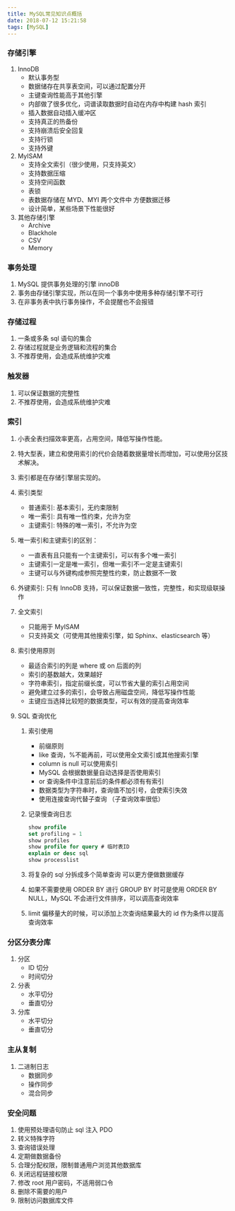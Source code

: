 ```yaml
---
title: MySQL常见知识点概括
date: 2018-07-12 15:21:58
tags: [MySQL]
---
```


### 存储引擎

1. InnoDB
   - 默认事务型
   - 数据储存在共享表空间，可以通过配置分开
   - 主键查询性能高于其他引擎
   - 内部做了很多优化，词谱读取数据时自动在内存中构建 hash 索引
   - 插入数据自动插入缓冲区
   - 支持真正的热备份
   - 支持崩溃后安全回复
   - 支持行锁
   - 支持外键
2. MyISAM
   - 支持全文索引（很少使用，只支持英文）
   - 支持数据压缩
   - 支持空间函数
   - 表锁
   - 表数据存储在 MYD、MYI 两个文件中 方便数据迁移
   - 设计简单，某些场景下性能很好
3. 其他存储引擎
   - Archive
   - Blackhole
   - CSV
   - Memory

### 事务处理

1. MySQL 提供事务处理的引擎 innoDB
2. 事务由存储引擎实现，所以在同一个事务中使用多种存储引擎不可行
3. 在非事务表中执行事务操作，不会提醒也不会报错

### 存储过程

1. 一条或多条 sql 语句的集合
2. 存储过程就是业务逻辑和流程的集合
3. 不推荐使用，会造成系统维护灾难

### 触发器

1. 可以保证数据的完整性
2. 不推荐使用，会造成系统维护灾难

### 索引

1. 小表全表扫描效率更高，占用空间，降低写操作性能。
2. 特大型表，建立和使用索引的代价会随着数据量增长而增加，可以使用分区技术解决。
3. 索引都是在存储引擎层实现的。
4. 索引类型
   - 普通索引: 基本索引，无约束限制
   - 唯一索引: 具有唯一性约束，允许为空
   - 主键索引: 特殊的唯一索引，不允许为空
5. 唯一索引和主键索引的区别：
   - 一直表有且只能有一个主键索引，可以有多个唯一索引
   - 主键索引一定是唯一索引，但唯一索引不一定是主键索引
   - 主键可以与外键构成参照完整性约束，防止数据不一致
6. 外键索引: 只有 InnoDB 支持，可以保证数据一致性，完整性，和实现级联操作
7. 全文索引
   - 只能用于 MyISAM
   - 只支持英文（可使用其他搜索引擎，如 Sphinx、elasticsearch 等）
8. 索引使用原则
   - 最适合索引的列是 where 或 on 后面的列
   - 索引的基数越大，效果越好
   - 字符串索引，指定前缀长度，可以节省大量的索引占用空间
   - 避免建立过多的索引，会导致占用磁盘空间，降低写操作性能
   - 主键应当选择比较短的数据类型，可以有效的提高查询效率
9. SQL 查询优化

   1. 索引使用
      - 前缀原则
      - like 查询，%不能再前，可以使用全文索引或其他搜索引擎
      - column is null 可以使用索引
      - MySQL 会根据数据量自动选择是否使用索引
      - or 查询条件中注意前后的条件都必须有有索引
      - 数据类型为字符串时，查询值不加引号，会使索引失效
      - 使用连接查询代替子查询 （子查询效率很低）
   2. 记录慢查询日志

      ```sql
      show profile
      set profiling = 1
      show profiles
      show profile for query # 临时表ID
      explain or desc sql
      show processlist
      ```

   3. 将复杂的 sql 分拆成多个简单查询 可以更方便做数据缓存
   4. 如果不需要使用 ORDER BY 进行 GROUP BY 时可是使用 ORDER BY NULL，MySQL 不会进行文件排序，可以调高查询效率
   5. limit 偏移量大的时候，可以添加上次查询结果最大的 id 作为条件以提高查询效率

### 分区分表分库

1. 分区
   - ID 切分
   - 时间切分
2. 分表
   - 水平切分
   - 垂直切分
3. 分库
   - 水平切分
   - 垂直切分

### 主从复制

1. 二进制日志
   - 数据同步
   - 操作同步
   - 混合同步

### 安全问题

1. 使用预处理语句防止 sql 注入 PDO
1. 转义特殊字符
1. 查询错误处理
1. 定期做数据备份
1. 合理分配权限，限制普通用户浏览其他数据库
1. 关闭远程链接权限
1. 修改 root 用户密码，不适用弱口令
1. 删除不需要的用户
1. 限制访问数据库文件
